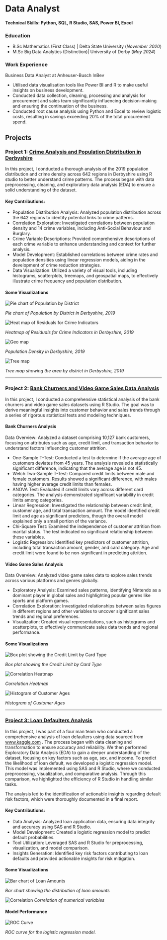 # Data Analyst

#### Technical Skills: Python, SQL, R Studio, SAS, Power BI, Excel 


### Education
- B.Sc Mathematics (First Class) | Delta State University (_November 2020_)
- M.Sc Big Data Analytics (Distinction)| University of Derby (_May 2024_)  

### Work Experience 
Business Data Analyst at Anheuser-Busch InBev
-  Utilised data visualisation tools like Power BI and R to make useful insights on business development.
-  Conducted data collection, cleaning, processing and analysis for procurement and sales team significantly influencing decision-making and ensuring the continuation of the business.
-  Conducted root cause analysis using Python and Excel to review logistic costs, resulting in savings exceeding 20% of the total procurement spend. 

## Projects

### Project 1: [Crime Analysis and Population Distribution in Derbyshire](https://simzshots.github.io/Crime-Analysis-in-Derbyshire-2019/)
In this project, I conducted a thorough analysis of the 2019 population distribution and crime density across 642 regions in Derbyshire using R studio to better understand crime patterns. The process began with data preprocessing, cleaning, and exploratory data analysis (EDA) to ensure a solid understanding of the dataset.

#### Key Contributions:

-  Population Distribution Analysis: Analyzed population distribution across the 642 regions to identify potential links to crime patterns.
-  Correlation Exploration: Investigated correlations between population density and 14 crime variables, including Anti-Social Behaviour and Burglary.
-  Crime Variable Descriptions: Provided comprehensive descriptions of each crime variable to enhance understanding and context for further analysis.
-  Model Development: Established correlations between crime rates and population densities using linear regression models, aiding in the development of crime reduction strategies.
-  Data Visualization: Utilized a variety of visual tools, including histograms, scatterplots, treemaps, and geospatial maps, to effectively illustrate crime frequency and population distribution.

#### Some Visualizations
![Pie chart of Population by District](assists/PieChart.png)

_Pie chart of Population by District in Derbyshire, 2019_

![Heat map of Residuals for Crime Indicators](assists/Heatmap.png)

_Heatmap of Residuals for Crime Indicators in Derbyshire, 2019_

![Geo map](assists/Geo_map.png)

_Population Density in Derbyshire, 2019_

![Tree map](assists/Treemap.png)

_Tree map showing the area by district in Derbyshire, 2019_

---

### Project 2: [Bank Churners and Video Game Sales Data Analysis](https://simzshots.github.io/Bank-Churners-and-Video-Game-Sales-Data-Analysis/)
In this project, I conducted a comprehensive statistical analysis of the bank churners and video game sales datasets using R Studio. The goal was to derive meaningful insights into customer behavior and sales trends through a series of rigorous statistical tests and modeling techniques.

#### Bank Churners Analysis
Data Overview: Analyzed a dataset comprising 10,127 bank customers, focusing on attributes such as age, credit limit, and transaction behavior to understand factors influencing customer attrition.

-  One-Sample T-Test: Conducted a test to determine if the average age of customers deviates from 45 years. The analysis revealed a statistically significant difference, indicating that the average age is not 45.
-  Welch Two-Sample T-Test: Compared credit limits between male and female customers. Results showed a significant difference, with males having higher average credit limits than females.
-  ANOVA Test: Evaluated if credit limits vary across different card categories. The analysis demonstrated significant variability in credit limits among categories.
-  Linear Regression: Investigated the relationship between credit limit, customer age, and total transaction amount. The model identified credit limit and age as significant predictors, though the overall model explained only a small portion of the variance.
-  Chi-Square Test: Examined the independence of customer attrition from marital status. The test indicated no significant relationship between these variables.
-  Logistic Regression: Identified key predictors of customer attrition, including total transaction amount, gender, and card category. Age and credit limit were found to be non-significant in predicting attrition.


#### Video Game Sales Analysis
Data Overview: Analyzed video game sales data to explore sales trends across various platforms and genres globally.

-  Exploratory Analysis: Examined sales patterns, identifying Nintendo as a dominant player in global sales and highlighting popular genres like sports and platform games.
-  Correlation Exploration: Investigated relationships between sales figures in different regions and other variables to uncover significant sales trends and regional preferences.
-  Visualization: Created visual representations, such as histograms and scatterplots, to effectively communicate sales data trends and regional performance.


#### Some Visualizations

![Box plot showing the Credit Limit by Card Type](assists/Boxplot.png)

_Box plot showing the Credit Limit by Card Type_

![Correlation Heatmap](assists/CorrelationHeatmap.png)

_Correlation Heatmap_

![Histogram of Customer Ages](assists/Hist.png)

_Histogram of Customer Ages_

---

### [Project 3: Loan Defaulters Analysis](https://simzshots.github.io/Loan_Defaulters_Analysis/)

In this project, I was part of a four man team who conducted a comprehensive analysis of loan defaulters using data sourced from www.kaggle.com . The process began with data cleaning and transformation to ensure accuracy and reliability. We then performed Exploratory Data Analysis (EDA) to gain a deeper understanding of the dataset, focusing on key factors such as age, sex, and income.
To predict the likelihood of loan default, we developed a logistic regression model. This model was implemented using SAS and R Studio, where we conducted preprocessing, visualization, and comparative analysis. Through this comparison, we highlighted the efficiency of R Studio in handling similar tasks.

The analysis led to the identification of actionable insights regarding default risk factors, which were thoroughly documented in a final report.

#### Key Contributions:

-  Data Analysis: Analyzed loan application data, ensuring data integrity and accuracy using SAS and R Studio.
-  Model Development: Created a logistic regression model to predict default probabilities.
-  Tool Utilization: Leveraged SAS and R Studio for preprocessing, visualization, and model comparison.
-  Insights Generation: Identified key risk factors contributing to loan defaults and provided actionable insights for risk mitigation.

#### Some Visualizations

![Bar chart of Loan Amounts](assists/Barchart.png)

_Bar chart showing the distribution of loan amounts_

![Correlation](assists/Correlation.png)
_Correlation of numerical variables_

#### Model Performance

![ROC Curve](assists/ROC.png)

_ROC curve for the logistic regression model._
